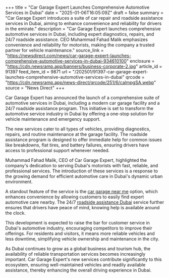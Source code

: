+++
title = "Car Garage Expert Launches Comprehensive Automotive Services in Dubai"
date = "2025-01-06T16:05:09Z"
draft = false
summary = "Car Garage Expert introduces a suite of car repair and roadside assistance services in Dubai, aiming to enhance convenience and reliability for drivers in the emirate."
description = "Car Garage Expert launches comprehensive automotive services in Dubai, including expert diagnostics, repairs, and 24/7 roadside assistance. CEO Muhammad Fahad Malik emphasizes convenience and reliability for motorists, making the company a trusted partner for vehicle maintenance."
source_link = "https://newsdirect.com/news/car-garage-expert-launches-comprehensive-automotive-services-in-dubai-934610100"
enclosure = "https://cdn.newsramp.app/banners/business-corporate-2.jpg"
article_id = 91397
feed_item_id = 9871
url = "/202501/91397-car-garage-expert-launches-comprehensive-automotive-services-in-dubai"
qrcode = "https://cdn.newsramp.app/news-direct/qrcode/251/6/calmpgSA.webp"
source = "News Direct"
+++

<p>Car Garage Expert has announced the launch of a comprehensive suite of automotive services in Dubai, including a modern car garage facility and a 24/7 roadside assistance program. This initiative is set to transform the automotive service industry in Dubai by offering a one-stop solution for vehicle maintenance and emergency support.</p><p>The new services cater to all types of vehicles, providing diagnostics, repairs, and routine maintenance at the garage facility. The roadside assistance program is designed to offer immediate help for common issues like breakdowns, flat tires, and battery failures, ensuring drivers have access to professional support whenever needed.</p><p>Muhammad Fahad Malik, CEO of Car Garage Expert, highlighted the company's dedication to serving Dubai's motorists with fast, reliable, and professional services. The introduction of these services is a response to the growing demand for efficient automotive care in Dubai's dynamic urban environment.</p><p>A standout feature of the service is the <a href='https://cargearageexpert.com' rel='nofollow' target='_blank'>car garage near me</a> option, which enhances convenience by allowing customers to easily find expert automotive care nearby. The 24/7 <a href='https://cargearageexpert.com' rel='nofollow' target='_blank'>roadside assistance Dubai</a> service further ensures that drivers have peace of mind, knowing help is available around the clock.</p><p>This development is expected to raise the bar for customer service in Dubai's automotive industry, encouraging competitors to improve their offerings. For residents and visitors, it means more reliable vehicles and less downtime, simplifying vehicle ownership and maintenance in the city.</p><p>As Dubai continues to grow as a global business and tourism hub, the availability of reliable transportation services becomes increasingly important. Car Garage Expert's new services contribute significantly to this ecosystem, ensuring well-maintained vehicles and readily available assistance, thereby enhancing the overall driving experience in Dubai.</p>